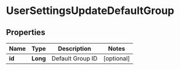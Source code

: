 

# UserSettingsUpdateDefaultGroup

## Properties

Name | Type | Description | Notes
------------ | ------------- | ------------- | -------------
**id** | **Long** | Default Group ID |  [optional]




